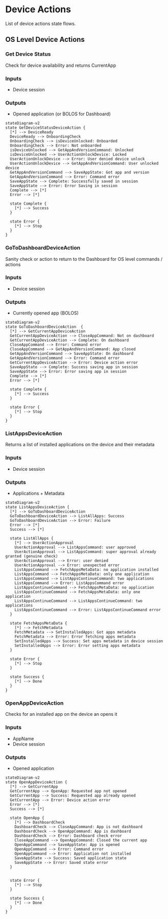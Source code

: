 # Device Actions

List of device actions state flows.

## OS Level Device Actions

### Get Device Status

Check for device availability and returns CurrentApp

### Inputs

- Device session

### Outputs

- Opened application (or BOLOS for Dashboard)

```mermaid
stateDiagram-v2
state GetDeviceStatusDeviceAction {
  [*] --> DeviceReady
  DeviceReady --> OnboardingCheck
  OnboardingCheck --> isDeviceUnlocked: Onboarded
  OnboardingCheck --> Error: Not onboarded
  isDeviceUnlocked --> GetAppAndVersionCommand: Unlocked
  isDeviceUnlocked --> UserActionUnlockDevice: Locked
  UserActionUnlockDevice --> Error: User denied device unlock
  UserActionUnlockDevice --> GetAppAndVersionCommand: User unlocked device
  GetAppAndVersionCommand --> SaveAppState: Got app and version
  GetAppAndVersionCommand --> Error: Command error
  SaveAppState --> Complete: Successfully saved in session
  SaveAppState --> Error: Error Saving in session
  Complete --> [*]
  Error --> [*]
  
  state Complete {
    [*] --> Success
  }
  
  state Error {
    [*] --> Stop
  }
}
```

### GoToDashboardDeviceAction

Sanity check or action to return to the Dashboard for OS level commands / actions

### Inputs

- Device session


### Outputs

- Currently opened app (BOLOS)

```mermaid
stateDiagram-v2
state GoToDashboardDeviceAction  {
  [*] --> GetCurrentAppDeviceAction
  GetCurrentAppDeviceAction --> CloseAppCommand: Not on dashboard
  GetCurrentAppDeviceAction --> Complete: On dashboard
  CloseAppCommand --> Error: Command error
  CloseAppCommand --> GetAppAndVersionCommand: App closed
  GetAppAndVersionCommand --> SaveAppState: On dashboard
  GetAppAndVersionCommand --> Error: Command error
  GetCurrentAppDeviceAction --> Error: Device action error
  SaveAppState --> Complete: Success saving app in session
  SaveAppState --> Error: Error saving app in session
  Complete --> [*]
  Error --> [*]
  
  state Complete {
    [*] --> Success
  }
  
  state Error {
    [*] --> Stop
  }
}
```

### ListAppsDeviceAction

Returns a list of installed applications on the device and their metadata

### Inputs

- Device session

### Outputs

- Applications + Metadata

```mermaid
stateDiagram-v2
state ListAppsDeviceAction {
  [*] --> GoToDashboardDeviceAction
  GoToDashboardDeviceAction --> ListAllApps: Success
  GoToDashboardDeviceAction --> Error: Failure
  Error --> [*]
  Success --> [*]
  
  state ListAllApps {
    [*] --> UserActionApproval
    UserActionApproval --> ListAppsCommand: user approved
    UserActionApproval --> ListAppsCommand: super approval already granted (genuine check)
    UserActionApproval --> Error: user denied
    UserActionApproval --> Error: unexpected error
    ListAppsCommand --> FetchAppsMetaData: no application installed
    ListAppsCommand --> FetchAppsMetaData: only one application
    ListAppsCommand --> ListAppsContinueCommand: two applications
    ListAppsCommand --> Error: ListAppsCommand error
    ListAppsContinueCommand --> FetchAppsMetaData: no application
    ListAppsContinueCommand --> FetchAppsMetaData: only one application
    ListAppsContinueCommand --> ListAppsContinueCommand: two applications
    ListAppsContinueCommand --> Error: ListAppsContinueCommand error
  }
  
  state FetchAppsMetaData {
    [*] --> FetchMetadata
    FetchMetadata --> SetInstalledApps: Got apps metadata
    FetchMetadata --> Error: Error fetching apps metadata
    SetInstalledApps --> Success: Set apps metadata in device session
    SetInstalledApps --> Error: Error setting apps metadata
  }
  
  state Error {
    [*] --> Stop
  }
  
  state Success {
    [*] --> Done
  }
}
```

### OpenAppDeviceAction

Checks for an installed app on the device an opens it

### Inputs

- AppName
- Device session


### Outputs

- Opened application

```mermaid
stateDiagram-v2
state OpenAppDeviceAction {
  [*] --> GetCurrentApp
  GetCurrentApp --> OpenApp: Requested app not opened
  GetCurrentApp --> Success: Requested app already opened 
  GetCurrentApp --> Error: Device action error
  Error --> [*]
  Success --> [*]
  
  state OpenApp {
    [*] --> DashboardCheck
    DashboardCheck --> CloseAppCommand: App is not dashboard
    DashboardCheck --> OpenAppCommand: App is dashboard
    DashboardCheck --> Error: Dashboard check error
    CloseAppCommand --> OpenAppCommand: Closed the current app
    OpenAppCommand --> SaveAppState: App is opened
    OpenAppCommand --> Error: Command error
    OpenAppCommand --> Error: Application not installed
    SaveAppState --> Success: Saved application state
    SaveAppState --> Error: Saved state error
  }
  

  state Error {
    [*] --> Stop
  }
  
  state Success {
    [*] --> Done
  }
}
```